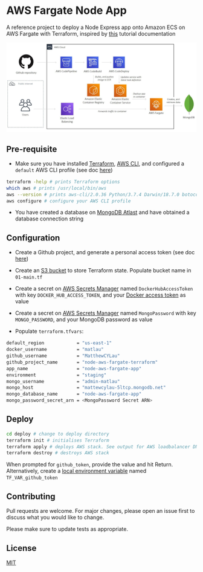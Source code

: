 # AWS Fargate Node App

A reference project to deploy a Node Express app onto Amazon ECS on AWS Fargate with Terraform, inspired by [this](https://dev.to/txheo/a-guide-to-provisioning-aws-ecs-fargate-using-terraform-1joo) tutorial documentation

![AWS Architecture](img/aws-node-ecs2.JPG)

## Pre-requisite

- Make sure you have installed [Terraform](https://learn.hashicorp.com/tutorials/terraform/install-cli), [AWS CLI](https://docs.aws.amazon.com/cli/latest/userguide/install-cliv2-mac.html#cliv2-mac-prereq), and configured a `default` AWS CLI profile (see doc [here](https://docs.aws.amazon.com/cli/latest/userguide/cli-configure-quickstart.html#cli-configure-quickstart-profiles))

```bash
terraform -help # prints Terraform options
which aws # prints /usr/local/bin/aws
aws --version # prints aws-cli/2.0.36 Python/3.7.4 Darwin/18.7.0 botocore/2.0.0
aws configure # configure your AWS CLI profile
```

- You have created a database on [MongoDB Atlast](https://www.mongodb.com/cloud/atlas) and have obtained a database connection string

## Configuration

- Create a Github project, and generate a personal access token (see doc [here](https://docs.github.com/en/github/authenticating-to-github/creating-a-personal-access-token))

- Create an [S3 bucket](https://www.terraform.io/docs/language/settings/backends/s3.html) to store Terraform state. Populate bucket name in `01-main.tf`

- Create a secret on [AWS Secrets Manager](https://aws.amazon.com/secrets-manager/) named `DockerHubAccessToken` with key `DOCKER_HUB_ACCESS_TOKEN`, and your [Docker access token](https://docs.docker.com/docker-hub/access-tokens/) as value

- Create a secret on [AWS Secrets Manager](https://aws.amazon.com/secrets-manager/) named `MongoPassword` with key `MONGO_PASSWORD`, and your MongoDB password as value

- Populate `terraform.tfvars`:

```bash
default_region            = "us-east-1"
docker_username           = "matlau"
github_username           = "MatthewCYLau"
github_project_name       = "node-aws-fargate-terraform"
app_name                  = "node-aws-fargate-app"
environment               = "staging"
mongo_username            = "admin-matlau"
mongo_host                = "mattewcylau-5ltcp.mongodb.net"
mongo_database_name       = "node-aws-fargate-app"
mongo_password_secret_arn = <MongoPassword Secret ARN>
```

## Deploy

```bash
cd deploy # change to deploy directory
terraform init # initialises Terraform
terraform apply # deploys AWS stack. See output for AWS loadbalancer DNS name
terraform destroy # destroys AWS stack
```

When prompted for `github_token`, provide the value and hit Return. Alternatively, create a [local environment variable](https://www.terraform.io/docs/language/values/variables.html#environment-variables) named `TF_VAR_github_token`

## Contributing

Pull requests are welcome. For major changes, please open an issue first to discuss what you would like to change.

Please make sure to update tests as appropriate.

## License

[MIT](https://choosealicense.com/licenses/mit/)
